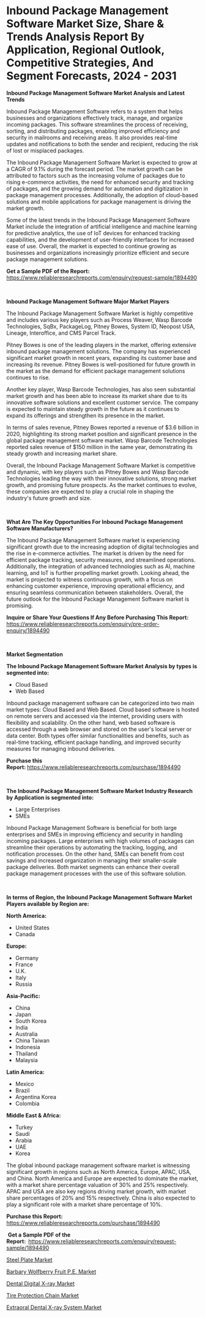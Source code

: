<p><h1>Inbound Package Management Software Market Size, Share & Trends Analysis Report By Application, Regional Outlook, Competitive Strategies, And Segment Forecasts, 2024 - 2031</h1></p><p><strong>Inbound Package Management Software Market Analysis and Latest Trends</strong></p>
<p><p>Inbound Package Management Software refers to a system that helps businesses and organizations effectively track, manage, and organize incoming packages. This software streamlines the process of receiving, sorting, and distributing packages, enabling improved efficiency and security in mailrooms and receiving areas. It also provides real-time updates and notifications to both the sender and recipient, reducing the risk of lost or misplaced packages.</p><p>The Inbound Package Management Software Market is expected to grow at a CAGR of 9.1% during the forecast period. The market growth can be attributed to factors such as the increasing volume of packages due to rising e-commerce activities, the need for enhanced security and tracking of packages, and the growing demand for automation and digitization in package management processes. Additionally, the adoption of cloud-based solutions and mobile applications for package management is driving the market growth.</p><p>Some of the latest trends in the Inbound Package Management Software Market include the integration of artificial intelligence and machine learning for predictive analytics, the use of IoT devices for enhanced tracking capabilities, and the development of user-friendly interfaces for increased ease of use. Overall, the market is expected to continue growing as businesses and organizations increasingly prioritize efficient and secure package management solutions.</p></p>
<p><strong>Get a Sample PDF of the Report:&nbsp;</strong> <a href="https://www.reliableresearchreports.com/enquiry/request-sample/1894490">https://www.reliableresearchreports.com/enquiry/request-sample/1894490</a></p>
<p>&nbsp;</p>
<p><strong>Inbound Package Management Software Major Market Players</strong></p>
<p><p>The Inbound Package Management Software Market is highly competitive and includes various key players such as Process Weaver, Wasp Barcode Technologies, SqBx, PackageLog, Pitney Bowes, System ID, Neopost USA, Lineage, Interoffice, and CMS Parcel Track.</p><p>Pitney Bowes is one of the leading players in the market, offering extensive inbound package management solutions. The company has experienced significant market growth in recent years, expanding its customer base and increasing its revenue. Pitney Bowes is well-positioned for future growth in the market as the demand for efficient package management solutions continues to rise.</p><p>Another key player, Wasp Barcode Technologies, has also seen substantial market growth and has been able to increase its market share due to its innovative software solutions and excellent customer service. The company is expected to maintain steady growth in the future as it continues to expand its offerings and strengthen its presence in the market.</p><p>In terms of sales revenue, Pitney Bowes reported a revenue of $3.6 billion in 2020, highlighting its strong market position and significant presence in the global package management software market. Wasp Barcode Technologies reported sales revenue of $150 million in the same year, demonstrating its steady growth and increasing market share.</p><p>Overall, the Inbound Package Management Software Market is competitive and dynamic, with key players such as Pitney Bowes and Wasp Barcode Technologies leading the way with their innovative solutions, strong market growth, and promising future prospects. As the market continues to evolve, these companies are expected to play a crucial role in shaping the industry's future growth and size.</p></p>
<p>&nbsp;</p>
<p><strong>What Are The Key Opportunities For Inbound Package Management Software Manufacturers?</strong></p>
<p><p>The Inbound Package Management Software market is experiencing significant growth due to the increasing adoption of digital technologies and the rise in e-commerce activities. The market is driven by the need for efficient package tracking, security measures, and streamlined operations. Additionally, the integration of advanced technologies such as AI, machine learning, and IoT is further propelling market growth. Looking ahead, the market is projected to witness continuous growth, with a focus on enhancing customer experience, improving operational efficiency, and ensuring seamless communication between stakeholders. Overall, the future outlook for the Inbound Package Management Software market is promising.</p></p>
<p><strong>Inquire or Share Your Questions If Any Before Purchasing This Report:</strong> <a href="https://www.reliableresearchreports.com/enquiry/pre-order-enquiry/1894490">https://www.reliableresearchreports.com/enquiry/pre-order-enquiry/1894490</a></p>
<p>&nbsp;</p>
<p><strong>Market Segmentation</strong></p>
<p><strong>The Inbound Package Management Software Market Analysis by types is segmented into:</strong></p>
<p><ul><li>Cloud Based</li><li>Web Based</li></ul></p>
<p><p>Inbound package management software can be categorized into two main market types: Cloud Based and Web Based. Cloud based software is hosted on remote servers and accessed via the internet, providing users with flexibility and scalability. On the other hand, web based software is accessed through a web browser and stored on the user's local server or data center. Both types offer similar functionalities and benefits, such as real-time tracking, efficient package handling, and improved security measures for managing inbound deliveries.</p></p>
<p><strong>Purchase this Report:&nbsp;</strong><a href="https://www.reliableresearchreports.com/purchase/1894490">https://www.reliableresearchreports.com/purchase/1894490</a></p>
<p>&nbsp;</p>
<p><strong>The Inbound Package Management Software Market Industry Research by Application is segmented into:</strong></p>
<p><ul><li>Large Enterprises</li><li>SMEs</li></ul></p>
<p><p>Inbound Package Management Software is beneficial for both large enterprises and SMEs in improving efficiency and security in handling incoming packages. Large enterprises with high volumes of packages can streamline their operations by automating the tracking, logging, and notification processes. On the other hand, SMEs can benefit from cost savings and increased organization in managing their smaller-scale package deliveries. Both market segments can enhance their overall package management processes with the use of this software solution.</p></p>
<p>&nbsp;</p>
<p><strong>In terms of Region, the Inbound Package Management Software Market Players available by Region are:</strong></p>
<p>
    <p> <strong> North America: </strong>
        <ul>
            <li>United States</li>
            <li>Canada</li>
        </ul>
        </p> 
    <p> <strong> Europe: </strong>
        <ul>
            <li>Germany</li>
            <li>France</li>
            <li>U.K.</li>
            <li>Italy</li>
            <li>Russia</li>
        </ul>
        </p> 
    <p> <strong> Asia-Pacific: </strong>
        <ul>
            <li>China</li>
            <li>Japan</li>
            <li>South Korea</li>
            <li>India</li>
            <li>Australia</li>
            <li>China Taiwan</li>
            <li>Indonesia</li>
            <li>Thailand</li>
            <li>Malaysia</li>
        </ul>
        </p> 
    <p> <strong> Latin America: </strong>
        <ul>
            <li>Mexico</li>
            <li>Brazil</li>
            <li>Argentina Korea</li>
            <li>Colombia</li>
        </ul>
        </p> 
    <p> <strong> Middle East & Africa: </strong>
        <ul>
            <li>Turkey</li>
            <li>Saudi</li>
            <li>Arabia</li>
            <li>UAE</li>
            <li>Korea</li>
        </ul>
    </p>
    </p>
<p><p>The global inbound package management software market is witnessing significant growth in regions such as North America, Europe, APAC, USA, and China. North America and Europe are expected to dominate the market, with a market share percentage valuation of 30% and 25% respectively. APAC and USA are also key regions driving market growth, with market share percentages of 20% and 15% respectively. China is also expected to play a significant role with a market share percentage of 10%.</p></p>
<p><strong>Purchase this Report: </strong><a href="https://www.reliableresearchreports.com/purchase/1894490">https://www.reliableresearchreports.com/purchase/1894490</a></p>
<p>&nbsp;<strong>Get a Sample PDF of the Report:&nbsp;&nbsp;</strong><a href="https://www.reliableresearchreports.com/enquiry/request-sample/1894490">https://www.reliableresearchreports.com/enquiry/request-sample/1894490</a></p>
<p><strong></strong></p>
<p><p><a href="https://view.publitas.com/reportprime-1/steel-plate-market-with-the-goal-of-estimating-the-market-size-and-future-growth-potential-of-various-market-segments-based-on-component-applications-end-user-and-region/">Steel Plate Market</a></p><p><a href="https://gentle-editor-9db.notion.site/Barbary-Wolfberry-Fruit-P-E-Market-A-Comprehensive-Report-of-its-Market-Share-Growth-Trends-2024-61cf8450899449c7bec94a4309ca1453">Barbary Wolfberry Fruit P.E. Market</a></p><p><a href="https://military-diascia-e68.notion.site/Dental-Digital-X-ray-Market-Research-Report-Unlocks-Analysis-on-the-Market-Financial-Status-Market--2b8d1714845b4dc48770cd772cf970e0">Dental Digital X-ray Market</a></p><p><a href="https://view.publitas.com/reportprime-1/tire-protection-chain-market-size-and-examines-its-market-scope-with-a-primary-focus-on-growth-opportunities-and-forecasted-trends-spanning-from-2024-to-2031/">Tire Protection Chain Market</a></p><p><a href="https://iodized-pantydraco-05c.notion.site/Extraoral-Dental-X-ray-System-Market-Insights-Market-Players-and-Forecast-Till-2031-ec962ac5baed4750af7244509b92901f">Extraoral Dental X-ray System Market</a></p></p>